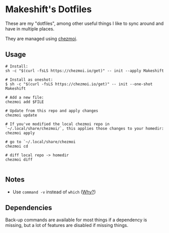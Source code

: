 # Makeshift's Dotfiles

These are my "dotfiles", among other useful things I like to sync around and have in multiple places.

They are managed using [chezmoi](https://www.chezmoi.io/).

## Usage

```shell
# Install:
sh -c "$(curl -fsLS https://chezmoi.io/get)" -- init --apply Makeshift

# Install as oneshot:
$ sh -c "$(curl -fsLS https://chezmoi.io/get)" -- init --one-shot Makeshift

# Add a new file:
chezmoi add $FILE

# Update from this repo and apply changes
chezmoi update

# If you've modified the local chezmoi repo in `~/.local/share/chezmoi/`, this applies those changes to your homedir:
chezmoi apply

# go to `~/.local/share/chezmoi
chezmoi cd

# diff local repo -> homedir
chezmoi diff


```

## Notes

* Use `command -v` instead of `which` ([Why?](https://stackoverflow.com/a/677212))

## Dependencies

Back-up commands are available for most things if a dependency is missing, but a lot of features are disabled if missing things.

